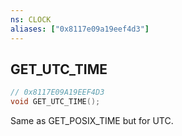 ```yaml
---
ns: CLOCK
aliases: ["0x8117e09a19eef4d3"]
---
```

## GET_UTC_TIME

```c
// 0x8117E09A19EEF4D3
void GET_UTC_TIME();
```

Same as GET_POSIX_TIME but for UTC.

